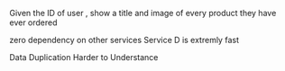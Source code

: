Given the ID of user , show a title and image of every product
they have ever ordered


zero dependency on other services
Service D is extremly fast

Data Duplication
Harder to Understance